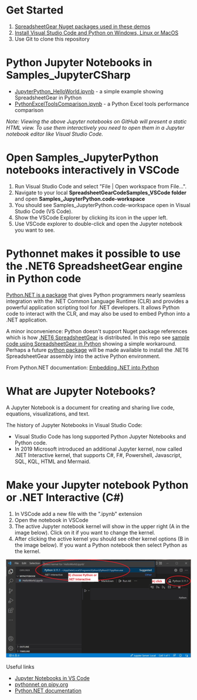 # Get Started #
1. [SpreadsheetGear Nuget packages used in these demos](../README.md#get-started)
2. [Install Visual Studio Code and Python on Windows, Linux or MacOS](../README.md#visual-studio-code-installation)
3. Use Git to clone this repository

# Python Jupyter Notebooks in Samples_JupyterCSharp #
- [JupyterPython_HelloWorld.ipynb](../Samples_JupyterPython/JupyterPython_HelloWorld.ipynb) - a simple example showing SpreadsheetGear in Python
- [PythonExcelToolsComparison.ipynb](../Samples_JupyterPython/PythonExcelToolsComparison.ipynb) - a Python Excel tools performance comparison 

*Note: Viewing the above Jupyter notebooks on GitHub will present a static HTML view. To use them interactively you need to open them in a Jupyter notebook editor like Visual Studio Code.*

# Open Samples_JupyterPython notebooks interactively in VSCode #
1. Run Visual Studio Code and select "File | Open workspace from File...".
2. Navigate to your local **SpreadsheetGearCodeSamples_VSCode folder** and open **Samples_JupyterPython.code-workspace**
3. You should see Samples_JupyterPython.code-workspace open in Visual Studio Code (VS Code).
4. Show the VSCode Explorer by clicking its icon in the upper left.
5. Use VSCode explorer to double-click and open the Jupyter notebook you want to see.

# Pythonnet makes it possible to use the .NET6 SpreadsheetGear engine in Python code #

[Python.NET is a package](https://pypi.org/project/pythonnet/) that gives Python programmers nearly seamless integration with the .NET Common Language Runtime (CLR) and provides a powerful application scripting tool for .NET developers. It allows Python code to interact with the CLR, and may also be used to embed Python into a .NET application.

A minor inconvenience: Python doesn't support Nuget package references which is how [.NET6 SpreadsheetGear](https://www.nuget.org/packages/SpreadsheetGear/9.1.19-beta) is distributed. In this repo see [sample code using SpreadsheetGear in Python](../Samples_JupyterPython/JupyterPython_HelloWorld.ipynb) showing a simple workaround. Perhaps a future [python package](https://www.nuget.org/packages) will be made available to install the .NET6 SpreadsheetGear assembly into the active Python environment.

From Python.NET documentation: [Embedding .NET into Python](https://pythonnet.github.io/pythonnet/python.html)

# What are Jupyter Notebooks? #

A Jupyter Notebook is a document for creating and sharing live code, equations, visualizations, and text.

The history of Jupyter Notebooks in Visual Studio Code:
- Visual Studio Code has long supported Python Jupyter Notebooks and Python code.
- In 2019 Microsoft introduced an additional Jupyter kernel, now called .NET Interactive kernel, that supports C#, F#, Powershell, Javascript, SQL, KQL, HTML and Mermaid.

# Make your Jupyter notebook Python or .NET Interactive (C#) #
1. In VSCode add a new file with the ".ipynb" extension 
2. Open the notebook in VSCode
3. The active Jupyter notebook kernel will show in the upper right (A in the image below). Click on it if you want to change the kernel.
4. After clicking the active kernel you should see other kernel options (B in the image below). If you want a Python notebook then select Python as the kernel.

![Image](images/ChangeNotebookKernel.jpg)

Useful links 
- [Jupyter Notebooks in VS Code](https://code.visualstudio.com/docs/datascience/jupyter-notebooks)
- [pythonnet on pipy.org](https://pypi.org/project/pythonnet/)
- [Python.NET documentation](https://pythonnet.github.io/pythonnet/index.html)



